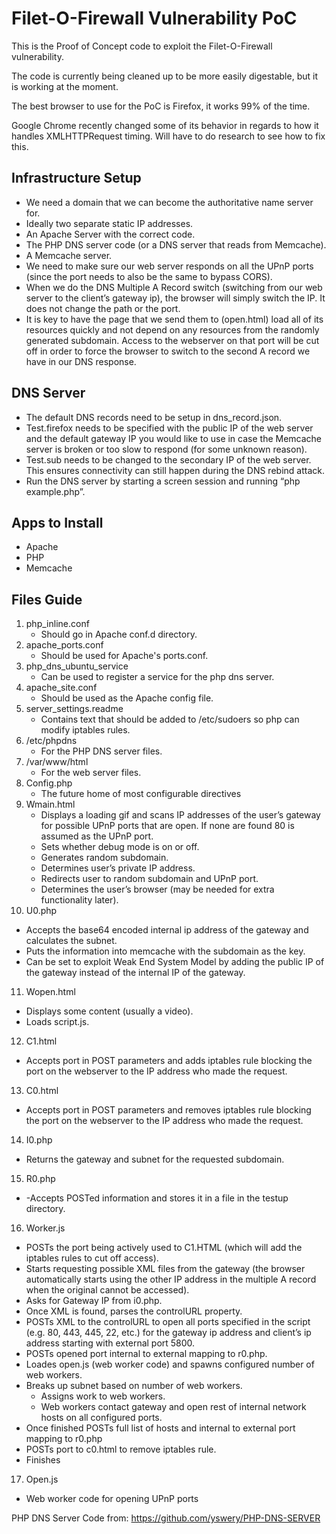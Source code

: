 # Filet-O-Firewall Vulnerability PoC

This is the Proof of Concept code to exploit the Filet-O-Firewall vulnerability.

The code is currently being cleaned up to be more easily digestable, but it is working at the moment.

The best browser to use for the PoC is Firefox, it works 99% of the time.

Google Chrome recently changed some of its behavior in regards to how it handles XMLHTTPRequest timing.  Will have to do research to see how to fix this.

## Infrastructure Setup
* We need a domain that we can become the authoritative name server for.
* Ideally two separate static IP addresses.
* An Apache Server with the correct code.
* The PHP DNS server code (or a DNS server that reads from Memcache).
* A Memcache server.
* We need to make sure our web server responds on all the UPnP ports (since the port needs to also be the same to bypass CORS).
* When we do the DNS Multiple A Record switch (switching from our web server to the client’s gateway ip), the browser will simply switch the IP.  It does not change the path or the port.  
* It is key to have the page that we send them to (open.html) load all of its resources quickly and not depend on any resources from the randomly generated subdomain.  Access to the webserver on that port will be cut off in order to force the browser to switch to the second A record we have in our DNS response.

## DNS Server
* The default DNS records need to be setup in dns_record.json.  
* Test.firefox needs to be specified with the public IP of the web server and the default gateway IP you would like to use in case the Memcache server is broken or too slow to respond (for some unknown reason).
* Test.sub needs to be changed to the secondary IP of the web server.  This ensures connectivity can still happen during the DNS rebind attack.
* Run the DNS server by starting a screen session and running “php example.php”.

## Apps to Install
* Apache
* PHP
* Memcache

## Files Guide
1. php_inline.conf
   * Should go in Apache conf.d directory.
2. apache_ports.conf
   * Should be used for Apache's ports.conf.
3. php_dns_ubuntu_service
   * Can be used to register a service for the php dns server.
4. apache_site.conf
   * Should be used as the Apache config file.
5. server_settings.readme
   * Contains text that should be added to /etc/sudoers so php can modify iptables rules.
6. /etc/phpdns
   * For the PHP DNS server files.
7. /var/www/html
   * For the web server files.
8. Config.php
   * The future home of most configurable directives
9. Wmain.html
   * Displays a loading gif and scans IP addresses of the user’s gateway for possible UPnP ports that are open. If none are found 80 is assumed as the UPnP port.
   * Sets whether debug mode is on or off.
   * Generates random subdomain.
   * Determines user’s private IP address.
   * Redirects user to random subdomain and UPnP port.
   * Determines the user’s browser (may be needed for extra functionality later).
10. U0.php
   * Accepts the base64 encoded internal ip address of the gateway and calculates the subnet.  
   * Puts the information into memcache with the subdomain as the key.
   * Can be set to exploit Weak End System Model by adding the public IP of the gateway instead of the internal IP of the gateway.
11. Wopen.html
   * Displays some content (usually a video).
   * Loads script.js.
12. C1.html
   * Accepts port in POST parameters and adds iptables rule blocking the port on the webserver to the IP address who made the request.
13. C0.html
   * Accepts port in POST parameters and removes iptables rule blocking the port on the webserver to the IP address who made the request.
14. I0.php
   * Returns the gateway and subnet for the requested subdomain.
15. R0.php
   * -Accepts POSTed information and stores it in a file in the testup directory.
16. Worker.js
   * POSTs the port being actively used to C1.HTML (which will add the iptables rules to cut off access).
   * Starts requesting possible XML files from the gateway (the browser automatically starts using the other IP address in the multiple A record when the original cannot be accessed).
   * Asks for Gateway IP from i0.php.
   * Once XML is found, parses the controlURL property.
   * POSTs XML to the controlURL to open all ports specified in the script (e.g. 80, 443, 445, 22, etc.) for the gateway ip address and client’s ip address starting with external port 5800.
   * POSTs opened port internal to external mapping to r0.php.
   * Loades open.js (web worker code) and spawns configured number of web workers.
   * Breaks up subnet based on number of web workers.
      * Assigns work to web workers.
      * Web workers contact gateway and open rest of internal network hosts on all configured ports.
   * Once finished POSTs full list of hosts and internal to external port mapping to r0.php
   * POSTs port to c0.html to remove iptables rule.
   * Finishes
17. Open.js
   * Web worker code for opening UPnP ports

PHP DNS Server Code from: https://github.com/yswery/PHP-DNS-SERVER
